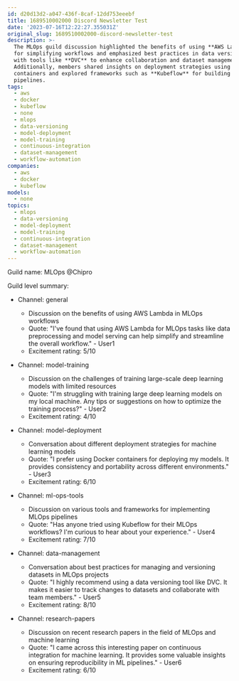 ```yaml
---
id: d20d13d2-a047-436f-8caf-12dd753eeebf
title: 1689510002000 Discord Newsletter Test
date: '2023-07-16T12:22:27.355031Z'
original_slug: 1689510002000-discord-newsletter-test
description: >-
  The MLOps guild discussion highlighted the benefits of using **AWS Lambda**
  for simplifying workflows and emphasized best practices in data versioning
  with tools like **DVC** to enhance collaboration and dataset management.
  Additionally, members shared insights on deployment strategies using Docker
  containers and explored frameworks such as **Kubeflow** for building MLOps
  pipelines.
tags:
  - aws
  - docker
  - kubeflow
  - none
  - mlops
  - data-versioning
  - model-deployment
  - model-training
  - continuous-integration
  - dataset-management
  - workflow-automation
companies:
  - aws
  - docker
  - kubeflow
models:
  - none
topics:
  - mlops
  - data-versioning
  - model-deployment
  - model-training
  - continuous-integration
  - dataset-management
  - workflow-automation
---
```



<!-- buttondown-editor-mode: plaintext -->Guild name: MLOps @Chipro

Guild level summary:

- Channel: general
    - Discussion on the benefits of using AWS Lambda in MLOps workflows
    - Quote: "I've found that using AWS Lambda for MLOps tasks like data preprocessing and model serving can help simplify and streamline the overall workflow." - User1
    - Excitement rating: 5/10

- Channel: model-training
    - Discussion on the challenges of training large-scale deep learning models with limited resources
    - Quote: "I'm struggling with training large deep learning models on my local machine. Any tips or suggestions on how to optimize the training process?" - User2
    - Excitement rating: 4/10

- Channel: model-deployment
    - Conversation about different deployment strategies for machine learning models
    - Quote: "I prefer using Docker containers for deploying my models. It provides consistency and portability across different environments." - User3
    - Excitement rating: 6/10

- Channel: ml-ops-tools
    - Discussion on various tools and frameworks for implementing MLOps pipelines
    - Quote: "Has anyone tried using Kubeflow for their MLOps workflows? I'm curious to hear about your experience." - User4
    - Excitement rating: 7/10

- Channel: data-management
    - Conversation about best practices for managing and versioning datasets in MLOps projects
    - Quote: "I highly recommend using a data versioning tool like DVC. It makes it easier to track changes to datasets and collaborate with team members." - User5
    - Excitement rating: 8/10

- Channel: research-papers
    - Discussion on recent research papers in the field of MLOps and machine learning
    - Quote: "I came across this interesting paper on continuous integration for machine learning. It provides some valuable insights on ensuring reproducibility in ML pipelines." - User6
    - Excitement rating: 6/10
